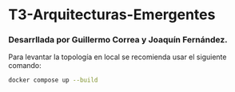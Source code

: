 # T3-Arquitecturas-Emergentes

### Desarrllada por Guillermo Correa y Joaquín Fernández.

Para levantar la topología en local se recomienda usar el siguiente comando:
```sh
docker compose up --build
```